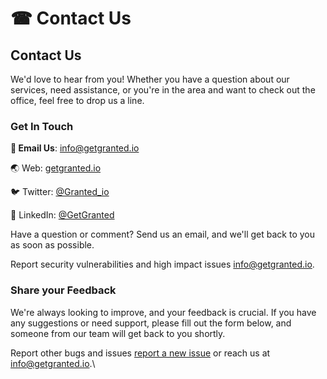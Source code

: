 # ☎ Contact Us

## **Contact Us**

We'd love to hear from you! Whether you have a question about our services, need assistance, or you're in the area and want to check out the office, feel free to drop us a line.

### **Get In Touch**

**📧 Email Us**: [info@getgranted.io](mailto:info@getgranted.io)&#x20;

🌏 Web: [getgranted.io](https://getgranted.io)

🐦 Twitter: [@Granted\_io](https://twitter.com/Granted\_io)

📮 LinkedIn: [@GetGranted](https://www.linkedin.com/company/get-granted/)

Have a question or comment? Send us an email, and we'll get back to you as soon as possible.

Report security vulnerabilities and high impact issues [info@getgranted.io](mailto:info@getgranted.io).

### **Share your Feedback**

We're always looking to improve, and your feedback is crucial. If you have any suggestions or need support, please fill out the form below, and someone from our team will get back to you shortly.

Report other bugs and issues [report a new issue](https://github.com/getgranted-io/getgranted-io-docs-hub/issues) or reach us at [info@getgranted.io](mailto:info@getgranted.io).\
